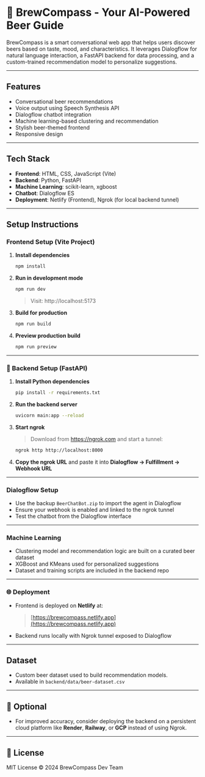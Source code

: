 # 🍺 BrewCompass - Your AI-Powered Beer Guide

BrewCompass is a smart conversational web app that helps users discover beers based on taste, mood, and characteristics. It leverages Dialogflow for natural language interaction, a FastAPI backend for data processing, and a custom-trained recommendation model to personalize suggestions.

---

## Features

- Conversational beer recommendations
- Voice output using Speech Synthesis API
- Dialogflow chatbot integration
- Machine learning-based clustering and recommendation
- Stylish beer-themed frontend
- Responsive design

---

## Tech Stack

- **Frontend**: HTML, CSS, JavaScript (Vite)
- **Backend**: Python, FastAPI
- **Machine Learning**: scikit-learn, xgboost
- **Chatbot**: Dialogflow ES
- **Deployment**: Netlify (Frontend), Ngrok (for local backend tunnel)

---

## Setup Instructions

### Frontend Setup (Vite Project)

1. **Install dependencies**
   ```bash
   npm install
   ```

2. **Run in development mode**
   ```bash
   npm run dev
   ```
   > Visit: http://localhost:5173

3. **Build for production**
   ```bash
   npm run build
   ```

4. **Preview production build**
   ```bash
   npm run preview
   ```

---

### 🔧 Backend Setup (FastAPI)

1. **Install Python dependencies**
   ```bash
   pip install -r requirements.txt
   ```

2. **Run the backend server**
   ```bash
   uvicorn main:app --reload
   ```

3. **Start ngrok**
   > Download from https://ngrok.com and start a tunnel:
   ```bash
   ngrok http http://localhost:8000
   ```

4. **Copy the ngrok URL** and paste it into **Dialogflow → Fulfillment → Webhook URL**

---

###  Dialogflow Setup

- Use the backup `BeerChatBot.zip` to import the agent in Dialogflow
- Ensure your webhook is enabled and linked to the ngrok tunnel
- Test the chatbot from the Dialogflow interface

---

### Machine Learning

- Clustering model and recommendation logic are built on a curated beer dataset
- XGBoost and KMeans used for personalized suggestions
- Dataset and training scripts are included in the backend repo

---

### 🌐 Deployment

- Frontend is deployed on **Netlify** at:
  > [https://brewcompass.netlify.app](https://brewcompass.netlify.app)
- Backend runs locally with Ngrok tunnel exposed to Dialogflow

---

## Dataset

- Custom beer dataset used to build recommendation models.
- Available in `backend/data/beer-dataset.csv`

---

## 📎 Optional

- For improved accuracy, consider deploying the backend on a persistent cloud platform like **Render**, **Railway**, or **GCP** instead of using Ngrok.

---

## 📌 License

MIT License © 2024 BrewCompass Dev Team
